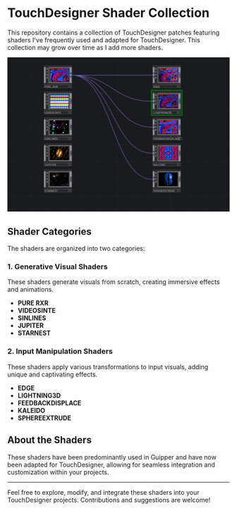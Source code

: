# TouchDesigner Shader Collection

This repository contains a collection of TouchDesigner patches featuring shaders I've frequently used and adapted for TouchDesigner. This collection may grow over time as I add more shaders.

![Shader Preview](shadercolection.png)
## Shader Categories

The shaders are organized into two categories:

### 1. Generative Visual Shaders
These shaders generate visuals from scratch, creating immersive effects and animations.

- **PURE RXR**
- **VIDEOSINTE**
- **SINLINES**
- **JUPITER**
- **STARNEST**

### 2. Input Manipulation Shaders
These shaders apply various transformations to input visuals, adding unique and captivating effects.

- **EDGE**
- **LIGHTNING3D**
- **FEEDBACKDISPLACE**
- **KALEIDO**
- **SPHEREEXTRUDE**

## About the Shaders

These shaders have been predominantly used in Guipper and have now been adapted for TouchDesigner, allowing for seamless integration and customization within your projects.

---

Feel free to explore, modify, and integrate these shaders into your TouchDesigner projects. Contributions and suggestions are welcome!
